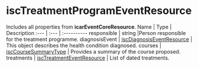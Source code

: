 # iscTreatmentProgramEventResource
Includes all properties from **icarEventCoreResource**.
Name | Type | Description
:--- | :--- | :----------
responsible | string |Person responsible for the treatment programme.
diagnosisEvent | [iscDiagnosisEventResource](https://github.com/integritysystemscompany/animal_schema/blob/master/resources/iscDiagnosisEventResource.json) | This object describes the health condition diagnosed.
courses | [iscCourseSummaryType](https://github.com/integritysystemscompany/animal_schema/blob/master/types/iscCourseSummaryType.json) | Provides a summary of the course proposed.
treatments | [iscTreatmentEventResource](https://github.com/integritysystemscompany/animal_schema/blob/master/resources/iscTreatmentEventResource.json) | List of dated treatments.